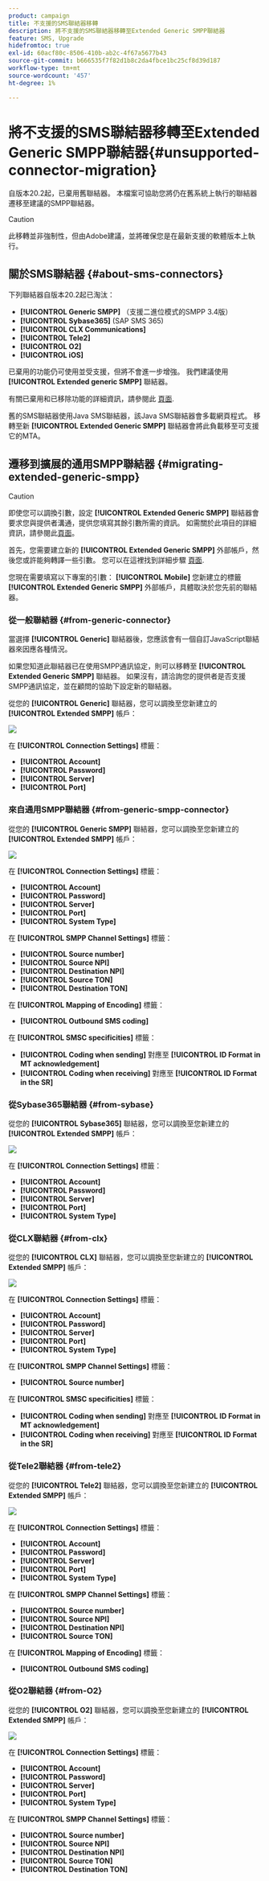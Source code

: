 ```yaml
---
product: campaign
title: 不支援的SMS聯結器移轉
description: 將不支援的SMS聯結器移轉至Extended Generic SMPP聯結器
feature: SMS, Upgrade
hidefromtoc: true
exl-id: 60acf80c-8506-410b-ab2c-4f67a5677b43
source-git-commit: b666535f7f82d1b8c2da4fbce1bc25cf8d39d187
workflow-type: tm+mt
source-wordcount: '457'
ht-degree: 1%

---
```


# 將不支援的SMS聯結器移轉至Extended Generic SMPP聯結器{#unsupported-connector-migration}



自版本20.2起，已棄用舊聯結器。 本檔案可協助您將仍在舊系統上執行的聯結器遷移至建議的SMPP聯結器。

>[!CAUTION]
>
>此移轉並非強制性，但由Adobe建議，並將確保您是在最新支援的軟體版本上執行。

## 關於SMS聯結器 {#about-sms-connectors}

下列聯結器自版本20.2起已淘汰：

* **[!UICONTROL Generic SMPP]** （支援二進位模式的SMPP 3.4版）
* **[!UICONTROL Sybase365]** (SAP SMS 365)
* **[!UICONTROL CLX Communications]**
* **[!UICONTROL Tele2]**
* **[!UICONTROL O2]**
* **[!UICONTROL iOS]**

已棄用的功能仍可使用並受支援，但將不會進一步增強。 我們建議使用 **[!UICONTROL Extended generic SMPP]** 聯結器。

有關已棄用和已移除功能的詳細資訊，請參閱此 [頁面](../../rn/using/deprecated-features.md).

舊的SMS聯結器使用Java SMS聯結器，該Java SMS聯結器會多載網頁程式。 移轉至新 **[!UICONTROL Extended Generic SMPP]** 聯結器會將此負載移至可支援它的MTA。

## 遷移到擴展的通用SMPP聯結器 {#migrating-extended-generic-smpp}

>[!CAUTION]
>
>即使您可以調換引數，設定 **[!UICONTROL Extended Generic SMPP]** 聯結器會要求您與提供者溝通，提供您填寫其餘引數所需的資訊。 如需關於此項目的詳細資訊，請參閱此[頁面](sms-protocol.md)。

首先，您需要建立新的 **[!UICONTROL Extended Generic SMPP]** 外部帳戶，然後您或許能夠轉譯一些引數。 您可以在這裡找到詳細步驟 [頁面](sms-set-up.md#creating-an-smpp-external-account).

您現在需要填寫以下專案的引數： **[!UICONTROL Mobile]** 您新建立的標籤 **[!UICONTROL Extended Generic SMPP]** 外部帳戶，具體取決於您先前的聯結器。

### 從一般聯結器 {#from-generic-connector}

當選擇 **[!UICONTROL Generic]** 聯結器後，您應該會有一個自訂JavaScript聯結器來因應各種情況。

如果您知道此聯結器已在使用SMPP通訊協定，則可以移轉至 **[!UICONTROL Extended Generic SMPP]** 聯結器。 如果沒有，請洽詢您的提供者是否支援SMPP通訊協定，並在顧問的協助下設定新的聯結器。

從您的 **[!UICONTROL Generic]** 聯結器，您可以調換至您新建立的 **[!UICONTROL Extended SMPP]** 帳戶：

![](assets/smpp_generic.png)

在 **[!UICONTROL Connection Settings]** 標籤：

* **[!UICONTROL Account]**
* **[!UICONTROL Password]**
* **[!UICONTROL Server]**
* **[!UICONTROL Port]**

### 來自通用SMPP聯結器 {#from-generic-smpp-connector}

從您的 **[!UICONTROL Generic SMPP]** 聯結器，您可以調換至您新建立的 **[!UICONTROL Extended SMPP]** 帳戶：

![](assets/smpp_generic_2.png)

在 **[!UICONTROL Connection Settings]** 標籤：

* **[!UICONTROL Account]**
* **[!UICONTROL Password]**
* **[!UICONTROL Server]**
* **[!UICONTROL Port]**
* **[!UICONTROL System Type]**

在 **[!UICONTROL SMPP Channel Settings]** 標籤：

* **[!UICONTROL Source number]**
* **[!UICONTROL Source NPI]**
* **[!UICONTROL Destination NPI]**
* **[!UICONTROL Source TON]**
* **[!UICONTROL Destination TON]**

在 **[!UICONTROL Mapping of Encoding]** 標籤：

* **[!UICONTROL Outbound SMS coding]**

在 **[!UICONTROL SMSC specificities]** 標籤：

* **[!UICONTROL Coding when sending]** 對應至 **[!UICONTROL ID Format in MT acknowledgement]**
* **[!UICONTROL Coding when receiving]** 對應至 **[!UICONTROL ID Format in the SR]**

### 從Sybase365聯結器 {#from-sybase}

從您的 **[!UICONTROL Sybase365]** 聯結器，您可以調換至您新建立的 **[!UICONTROL Extended SMPP]** 帳戶：

![](assets/smpp_3.png)

在 **[!UICONTROL Connection Settings]** 標籤：

* **[!UICONTROL Account]**
* **[!UICONTROL Password]**
* **[!UICONTROL Server]**
* **[!UICONTROL Port]**
* **[!UICONTROL System Type]**

### 從CLX聯結器 {#from-clx}

從您的 **[!UICONTROL CLX]** 聯結器，您可以調換至您新建立的 **[!UICONTROL Extended SMPP]** 帳戶：

![](assets/smpp_4.png)

在 **[!UICONTROL Connection Settings]** 標籤：

* **[!UICONTROL Account]**
* **[!UICONTROL Password]**
* **[!UICONTROL Server]**
* **[!UICONTROL Port]**
* **[!UICONTROL System Type]**

在 **[!UICONTROL SMPP Channel Settings]** 標籤：

* **[!UICONTROL Source number]**

在 **[!UICONTROL SMSC specificities]** 標籤：

* **[!UICONTROL Coding when sending]** 對應至 **[!UICONTROL ID Format in MT acknowledgement]**
* **[!UICONTROL Coding when receiving]** 對應至 **[!UICONTROL ID Format in the SR]**

### 從Tele2聯結器 {#from-tele2}

從您的 **[!UICONTROL Tele2]** 聯結器，您可以調換至您新建立的 **[!UICONTROL Extended SMPP]** 帳戶：

![](assets/smpp_6.png)

在 **[!UICONTROL Connection Settings]** 標籤：

* **[!UICONTROL Account]**
* **[!UICONTROL Password]**
* **[!UICONTROL Server]**
* **[!UICONTROL Port]**
* **[!UICONTROL System Type]**

在 **[!UICONTROL SMPP Channel Settings]** 標籤：

* **[!UICONTROL Source number]**
* **[!UICONTROL Source NPI]**
* **[!UICONTROL Destination NPI]**
* **[!UICONTROL Source TON]**

在 **[!UICONTROL Mapping of Encoding]** 標籤：

* **[!UICONTROL Outbound SMS coding]**

### 從O2聯結器 {#from-O2}

從您的 **[!UICONTROL O2]** 聯結器，您可以調換至您新建立的 **[!UICONTROL Extended SMPP]** 帳戶：

![](assets/smpp_5.png)

在 **[!UICONTROL Connection Settings]** 標籤：

* **[!UICONTROL Account]**
* **[!UICONTROL Password]**
* **[!UICONTROL Server]**
* **[!UICONTROL Port]**
* **[!UICONTROL System Type]**

在 **[!UICONTROL SMPP Channel Settings]** 標籤：

* **[!UICONTROL Source number]**
* **[!UICONTROL Source NPI]**
* **[!UICONTROL Destination NPI]**
* **[!UICONTROL Source TON]**
* **[!UICONTROL Destination TON]**
